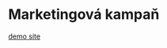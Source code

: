 # Marketingová kampaň
[demo site](https://pslib-cz.github.io/2022l4web-promotion-project-ViktorSona/)
